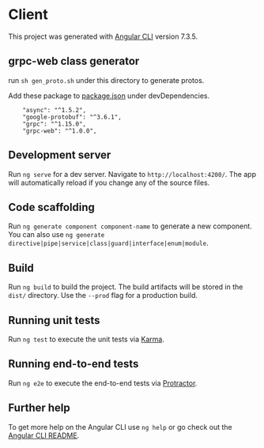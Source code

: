 # Client

This project was generated with [Angular CLI](https://github.com/angular/angular-cli) version 7.3.5.

## grpc-web class generator

run `sh gen_proto.sh` under this directory to generate protos.

Add these package to [package.json](https://github.com/Liu-Kai-1991/grpc-java-web-helloworld/blob/master/client/package.json) under
devDependencies.

```$xslt
    "async": "^1.5.2",
    "google-protobuf": "^3.6.1",
    "grpc": "^1.15.0",
    "grpc-web": "^1.0.0",
```

## Development server

Run `ng serve` for a dev server. Navigate to `http://localhost:4200/`. The app will automatically reload if you change any of the source files.

## Code scaffolding

Run `ng generate component component-name` to generate a new component. You can also use `ng generate directive|pipe|service|class|guard|interface|enum|module`.

## Build

Run `ng build` to build the project. The build artifacts will be stored in the `dist/` directory. Use the `--prod` flag for a production build.

## Running unit tests

Run `ng test` to execute the unit tests via [Karma](https://karma-runner.github.io).

## Running end-to-end tests

Run `ng e2e` to execute the end-to-end tests via [Protractor](http://www.protractortest.org/).

## Further help

To get more help on the Angular CLI use `ng help` or go check out the [Angular CLI README](https://github.com/angular/angular-cli/blob/master/README.md).
